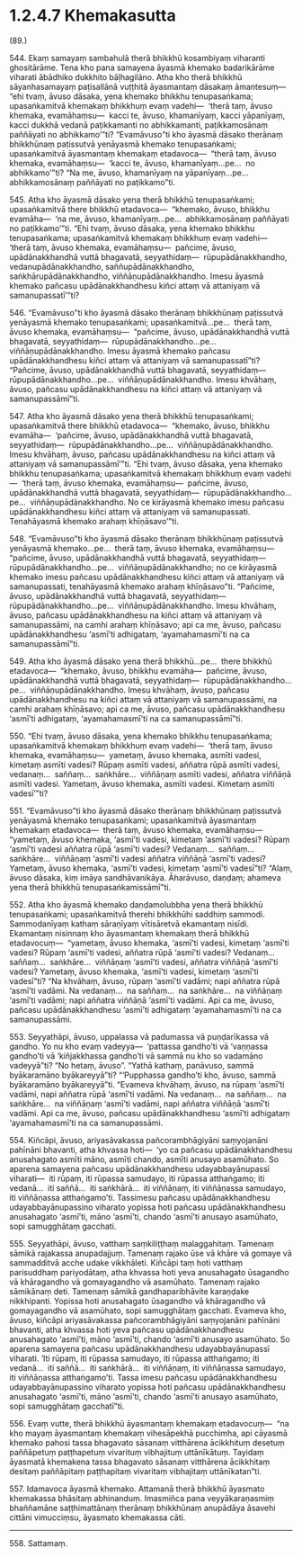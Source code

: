 # 1.2.4.7 Khemakasutta

(89.)

544\. Ekaṃ samayaṃ sambahulā therā bhikkhū kosambiyaṃ viharanti ghositārāme. Tena kho pana samayena āyasmā khemako badarikārāme viharati ābādhiko dukkhito bāḷhagilāno. Atha kho therā bhikkhū sāyanhasamayaṃ paṭisallānā vuṭṭhitā āyasmantaṃ dāsakaṃ āmantesuṃ—  “ehi tvaṃ, āvuso dāsaka, yena khemako bhikkhu tenupasaṅkama; upasaṅkamitvā khemakaṃ bhikkhuṃ evaṃ vadehi—  ‘therā taṃ, āvuso khemaka, evamāhaṃsu—  kacci te, āvuso, khamanīyaṃ, kacci yāpanīyaṃ, kacci dukkhā vedanā paṭikkamanti no abhikkamanti, paṭikkamosānaṃ paññāyati no abhikkamo’”ti? “Evamāvuso”ti kho āyasmā dāsako therānaṃ bhikkhūnaṃ paṭissutvā yenāyasmā khemako tenupasaṅkami; upasaṅkamitvā āyasmantaṃ khemakaṃ etadavoca—  “therā taṃ, āvuso khemaka, evamāhaṃsu—  ‘kacci te, āvuso, khamanīyaṃ…pe…  no abhikkamo’”ti? “Na me, āvuso, khamanīyaṃ na yāpanīyaṃ…pe…  abhikkamosānaṃ paññāyati no paṭikkamo”ti.

545\. Atha kho āyasmā dāsako yena therā bhikkhū tenupasaṅkami; upasaṅkamitvā there bhikkhū etadavoca—  “khemako, āvuso, bhikkhu evamāha—  ‘na me, āvuso, khamanīyaṃ…pe…  abhikkamosānaṃ paññāyati no paṭikkamo’”ti. “Ehi tvaṃ, āvuso dāsaka, yena khemako bhikkhu tenupasaṅkama; upasaṅkamitvā khemakaṃ bhikkhuṃ evaṃ vadehi—  ‘therā taṃ, āvuso khemaka, evamāhaṃsu—  pañcime, āvuso, upādānakkhandhā vuttā bhagavatā, seyyathidaṃ—  rūpupādānakkhandho, vedanupādānakkhandho, saññupādānakkhandho, saṅkhārupādānakkhandho, viññāṇupādānakkhandho. Imesu āyasmā khemako pañcasu upādānakkhandhesu kiñci attaṃ vā attaniyaṃ vā samanupassatī’”ti?

546\. “Evamāvuso”ti kho āyasmā dāsako therānaṃ bhikkhūnaṃ paṭissutvā yenāyasmā khemako tenupasaṅkami; upasaṅkamitvā…pe…  therā taṃ, āvuso khemaka, evamāhaṃsu—  “pañcime, āvuso, upādānakkhandhā vuttā bhagavatā, seyyathidaṃ—  rūpupādānakkhandho…pe…  viññāṇupādānakkhandho. Imesu āyasmā khemako pañcasu upādānakkhandhesu kiñci attaṃ vā attaniyaṃ vā samanupassatī”ti? “Pañcime, āvuso, upādānakkhandhā vuttā bhagavatā, seyyathidaṃ—  rūpupādānakkhandho…pe…  viññāṇupādānakkhandho. Imesu khvāhaṃ, āvuso, pañcasu upādānakkhandhesu na kiñci attaṃ vā attaniyaṃ vā samanupassāmī”ti.

547\. Atha kho āyasmā dāsako yena therā bhikkhū tenupasaṅkami; upasaṅkamitvā there bhikkhū etadavoca—  “khemako, āvuso, bhikkhu evamāha—  ‘pañcime, āvuso, upādānakkhandhā vuttā bhagavatā, seyyathidaṃ—  rūpupādānakkhandho…pe…  viññāṇupādānakkhandho. Imesu khvāhaṃ, āvuso, pañcasu upādānakkhandhesu na kiñci attaṃ vā attaniyaṃ vā samanupassāmī’”ti. “Ehi tvaṃ, āvuso dāsaka, yena khemako bhikkhu tenupasaṅkama; upasaṅkamitvā khemakaṃ bhikkhuṃ evaṃ vadehi—  ‘therā taṃ, āvuso khemaka, evamāhaṃsu—  pañcime, āvuso, upādānakkhandhā vuttā bhagavatā, seyyathidaṃ—  rūpupādānakkhandho…pe…  viññāṇupādānakkhandho. No ce kirāyasmā khemako imesu pañcasu upādānakkhandhesu kiñci attaṃ vā attaniyaṃ vā samanupassati. Tenahāyasmā khemako arahaṃ khīṇāsavo’”ti.

548\. “Evamāvuso”ti kho āyasmā dāsako therānaṃ bhikkhūnaṃ paṭissutvā yenāyasmā khemako…pe…  therā taṃ, āvuso khemaka, evamāhaṃsu—  “pañcime, āvuso, upādānakkhandhā vuttā bhagavatā, seyyathidaṃ—  rūpupādānakkhandho…pe…  viññāṇupādānakkhandho; no ce kirāyasmā khemako imesu pañcasu upādānakkhandhesu kiñci attaṃ vā attaniyaṃ vā samanupassati, tenahāyasmā khemako arahaṃ khīṇāsavo”ti. “Pañcime, āvuso, upādānakkhandhā vuttā bhagavatā, seyyathidaṃ—  rūpupādānakkhandho…pe…  viññāṇupādānakkhandho. Imesu khvāhaṃ, āvuso, pañcasu upādānakkhandhesu na kiñci attaṃ vā attaniyaṃ vā samanupassāmi, na camhi arahaṃ khīṇāsavo; api ca me, āvuso, pañcasu upādānakkhandhesu ‘asmī’ti adhigataṃ, ‘ayamahamasmī’ti na ca samanupassāmī”ti.

549\. Atha kho āyasmā dāsako yena therā bhikkhū…pe…  there bhikkhū etadavoca—  “khemako, āvuso, bhikkhu evamāha—  pañcime, āvuso, upādānakkhandhā vuttā bhagavatā, seyyathidaṃ—  rūpupādānakkhandho…pe…  viññāṇupādānakkhandho. Imesu khvāhaṃ, āvuso, pañcasu upādānakkhandhesu na kiñci attaṃ vā attaniyaṃ vā samanupassāmi, na camhi arahaṃ khīṇāsavo; api ca me, āvuso, pañcasu upādānakkhandhesu ‘asmī’ti adhigataṃ, ‘ayamahamasmī’ti na ca samanupassāmī”ti.

550\. “Ehi tvaṃ, āvuso dāsaka, yena khemako bhikkhu tenupasaṅkama; upasaṅkamitvā khemakaṃ bhikkhuṃ evaṃ vadehi—  ‘therā taṃ, āvuso khemaka, evamāhaṃsu—  yametaṃ, āvuso khemaka, asmīti vadesi, kimetaṃ asmīti vadesi? Rūpaṃ asmīti vadesi, aññatra rūpā asmīti vadesi, vedanaṃ…  saññaṃ…  saṅkhāre…  viññāṇaṃ asmīti vadesi, aññatra viññāṇā asmīti vadesi. Yametaṃ, āvuso khemaka, asmīti vadesi. Kimetaṃ asmīti vadesī’”ti?

551\. “Evamāvuso”ti kho āyasmā dāsako therānaṃ bhikkhūnaṃ paṭissutvā yenāyasmā khemako tenupasaṅkami; upasaṅkamitvā āyasmantaṃ khemakaṃ etadavoca—  therā taṃ, āvuso khemaka, evamāhaṃsu—  “yametaṃ, āvuso khemaka, ‘asmī’ti vadesi, kimetaṃ ‘asmī’ti vadesi? Rūpaṃ ‘asmī’ti vadesi aññatra rūpā ‘asmī’ti vadesi? Vedanaṃ…  saññaṃ…  saṅkhāre…  viññāṇaṃ ‘asmī’ti vadesi aññatra viññāṇā ‘asmī’ti vadesi? Yametaṃ, āvuso khemaka, ‘asmī’ti vadesi, kimetaṃ ‘asmī’ti vadesī”ti? “Alaṃ, āvuso dāsaka, kiṃ imāya sandhāvanikāya. Āharāvuso, daṇḍaṃ; ahameva yena therā bhikkhū tenupasaṅkamissāmī”ti.

552\. Atha kho āyasmā khemako daṇḍamolubbha yena therā bhikkhū tenupasaṅkami; upasaṅkamitvā therehi bhikkhūhi saddhiṃ sammodi. Sammodanīyaṃ kathaṃ sāraṇīyaṃ vītisāretvā ekamantaṃ nisīdi. Ekamantaṃ nisinnaṃ kho āyasmantaṃ khemakaṃ therā bhikkhū etadavocuṃ—  “yametaṃ, āvuso khemaka, ‘asmī’ti vadesi, kimetaṃ ‘asmī’ti vadesi? Rūpaṃ ‘asmī’ti vadesi, aññatra rūpā ‘asmī’ti vadesi? Vedanaṃ…  saññaṃ…  saṅkhāre…  viññāṇaṃ ‘asmī’ti vadesi, aññatra viññāṇā ‘asmī’ti vadesi? Yametaṃ, āvuso khemaka, ‘asmī’ti vadesi, kimetaṃ ‘asmī’ti vadesī”ti? “Na khvāhaṃ, āvuso, rūpaṃ ‘asmī’ti vadāmi; napi aññatra rūpā ‘asmī’ti vadāmi. Na vedanaṃ…  na saññaṃ…  na saṅkhāre…  na viññāṇaṃ ‘asmī’ti vadāmi; napi aññatra viññāṇā ‘asmī’ti vadāmi. Api ca me, āvuso, pañcasu upādānakkhandhesu ‘asmī’ti adhigataṃ ‘ayamahamasmī’ti na ca samanupassāmi.

553\. Seyyathāpi, āvuso, uppalassa vā padumassa vā puṇḍarīkassa vā gandho. Yo nu kho evaṃ vadeyya—  ‘pattassa gandho’ti vā ‘vaṇṇassa gandho’ti vā ‘kiñjakkhassa gandho’ti vā sammā nu kho so vadamāno vadeyyā”ti? “No hetaṃ, āvuso”. “Yathā kathaṃ, panāvuso, sammā byākaramāno byākareyyā”ti? “‘Pupphassa gandho’ti kho, āvuso, sammā byākaramāno byākareyyā”ti. “Evameva khvāhaṃ, āvuso, na rūpaṃ ‘asmī’ti vadāmi, napi aññatra rūpā ‘asmī’ti vadāmi. Na vedanaṃ…  na saññaṃ…  na saṅkhāre…  na viññāṇaṃ ‘asmī’ti vadāmi, napi aññatra viññāṇā ‘asmī’ti vadāmi. Api ca me, āvuso, pañcasu upādānakkhandhesu ‘asmī’ti adhigataṃ ‘ayamahamasmī’ti na ca samanupassāmi.

554\. Kiñcāpi, āvuso, ariyasāvakassa pañcorambhāgiyāni saṃyojanāni pahīnāni bhavanti, atha khvassa hoti—  ‘yo ca pañcasu upādānakkhandhesu anusahagato asmīti māno, asmīti chando, asmīti anusayo asamūhato. So aparena samayena pañcasu upādānakkhandhesu udayabbayānupassī viharati—  iti rūpaṃ, iti rūpassa samudayo, iti rūpassa atthaṅgamo; iti vedanā…  iti saññā…  iti saṅkhārā…  iti viññāṇaṃ, iti viññāṇassa samudayo, iti viññāṇassa atthaṅgamo’ti. Tassimesu pañcasu upādānakkhandhesu udayabbayānupassino viharato yopissa hoti pañcasu upādānakkhandhesu anusahagato ‘asmī’ti, māno ‘asmī’ti, chando ‘asmī’ti anusayo asamūhato, sopi samugghātaṃ gacchati.

555\. Seyyathāpi, āvuso, vatthaṃ saṃkiliṭṭhaṃ malaggahitaṃ. Tamenaṃ sāmikā rajakassa anupadajjuṃ. Tamenaṃ rajako ūse vā khāre vā gomaye vā sammadditvā acche udake vikkhāleti. Kiñcāpi taṃ hoti vatthaṃ parisuddhaṃ pariyodātaṃ, atha khvassa hoti yeva anusahagato ūsagandho vā khāragandho vā gomayagandho vā asamūhato. Tamenaṃ rajako sāmikānaṃ deti. Tamenaṃ sāmikā gandhaparibhāvite karaṇḍake nikkhipanti. Yopissa hoti anusahagato ūsagandho vā khāragandho vā gomayagandho vā asamūhato, sopi samugghātaṃ gacchati. Evameva kho, āvuso, kiñcāpi ariyasāvakassa pañcorambhāgiyāni saṃyojanāni pahīnāni bhavanti, atha khvassa hoti yeva pañcasu upādānakkhandhesu anusahagato ‘asmī’ti, māno ‘asmī’ti, chando ‘asmī’ti anusayo asamūhato. So aparena samayena pañcasu upādānakkhandhesu udayabbayānupassī viharati. ‘Iti rūpaṃ, iti rūpassa samudayo, iti rūpassa atthaṅgamo; iti vedanā…  iti saññā…  iti saṅkhārā…  iti viññāṇaṃ, iti viññāṇassa samudayo, iti viññāṇassa atthaṅgamo’ti. Tassa imesu pañcasu upādānakkhandhesu udayabbayānupassino viharato yopissa hoti pañcasu upādānakkhandhesu anusahagato ‘asmī’ti, māno ‘asmī’ti, chando ‘asmī’ti anusayo asamūhato, sopi samugghātaṃ gacchatī”ti.

556\. Evaṃ vutte, therā bhikkhū āyasmantaṃ khemakaṃ etadavocuṃ—  “na kho mayaṃ āyasmantaṃ khemakaṃ vihesāpekhā pucchimha, api cāyasmā khemako pahosi tassa bhagavato sāsanaṃ vitthārena ācikkhituṃ desetuṃ paññāpetuṃ paṭṭhapetuṃ vivarituṃ vibhajituṃ uttānīkātuṃ. Tayidaṃ āyasmatā khemakena tassa bhagavato sāsanaṃ vitthārena ācikkhitaṃ desitaṃ paññāpitaṃ paṭṭhapitaṃ vivaritaṃ vibhajitaṃ uttānīkatan”ti.

557\. Idamavoca āyasmā khemako. Attamanā therā bhikkhū āyasmato khemakassa bhāsitaṃ abhinanduṃ. Imasmiñca pana veyyākaraṇasmiṃ bhaññamāne saṭṭhimattānaṃ therānaṃ bhikkhūnaṃ anupādāya āsavehi cittāni vimucciṃsu, āyasmato khemakassa cāti.

---

558\. Sattamaṃ.
